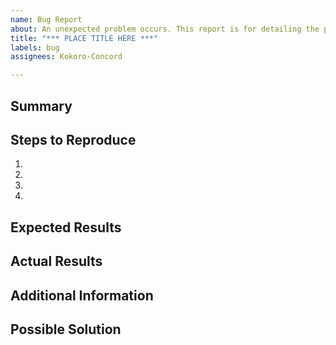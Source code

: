 ```yaml
---
name: Bug Report
about: An unexpected problem occurs. This report is for detailing the problem and providing clues as to help fix it.
title: "*** PLACE TITLE HERE ***"
labels: bug
assignees: Kokoro-Concord

---
```


<!--- Please provide a brief but meaningful summary of the issue in the Title above -->

## Summary
<!--- Please give a brief summary about the bug and how it affects gameplay -->

## Steps to Reproduce
<!--- Please explain how to reliably reproduce the bug in a step by step manner-->
1.
1.
1.
1.

## Expected Results
<!--- Please explain what *should* happen when the bug occurs -->

## Actual Results
<!--- Please explain what *actually* happens when the bug occurs -->

## Additional Information
<!--- If you are able to, please provide additional information about the bug and attach any supporting documents or materials such as crash logs or screenshots -->

## Possible Solution
<!--- This is not required, but if you have any idea how to fix the bug, please give your best guess on how the bug can or should be fixed -->
